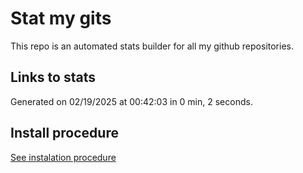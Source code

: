 # Stat my gits

This repo is an automated stats builder for all my github repositories.

## Links to stats


Generated on 02/19/2025 at 00:42:03 in 0 min, 2 seconds.

## Install procedure

[See instalation procedure](./src/install.md)
